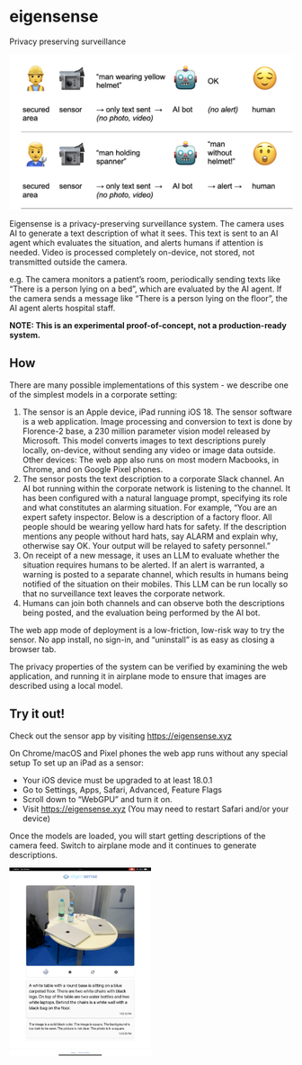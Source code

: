 # eigensense
Privacy preserving surveillance

<img src="system1.jpg" />

Eigensense is a privacy-preserving surveillance system. The camera uses AI to generate a text description of what it sees. This text is sent to an AI agent which evaluates the situation, and alerts humans if attention is needed. Video is processed completely on-device, not stored, not transmitted outside the camera.

e.g. The camera monitors a patient’s room, periodically sending texts like “There is a person lying on a bed”, which are evaluated by the AI agent. If the camera sends a message like “There is a person lying on the floor”, the AI agent alerts hospital staff.

**NOTE: This is an experimental proof-of-concept, not a production-ready system.**

## How
There are many possible implementations of this system - we describe one of the simplest models in a corporate setting:

1. The sensor is an Apple device, iPad running iOS 18. The sensor software is a web application. Image processing and conversion to text is done by Florence-2 base, a 230 million parameter vision model released by Microsoft. This model converts images to text descriptions purely locally, on-device, without sending any video or image data outside. Other devices: The web app also runs on most modern Macbooks, in Chrome, and on Google Pixel phones.
2. The sensor posts the text description to a corporate Slack channel. An AI bot running within the corporate network is listening to the channel. It has been configured with a natural language prompt, specifying its role and what constitutes an alarming situation. For example, “You are an expert safety inspector. Below is a description of a factory floor. All people should be wearing yellow hard hats for safety. If the description mentions any people without hard hats, say ALARM and explain why, otherwise say OK. Your output will be relayed to safety personnel.”
3. On receipt of a new message, it uses an LLM to evaluate whether the situation requires humans to be alerted. If an alert is warranted, a warning is posted to a separate channel, which results in humans being notified of the situation on their mobiles. This LLM can be run locally so that no surveillance text leaves the corporate network.
4. Humans can join both channels and can observe both the descriptions being posted, and the evaluation being performed by the AI bot.

The web app mode of deployment is a low-friction, low-risk way to try the sensor. No app install, no sign-in, and “uninstall” is as easy as closing a browser tab.

The privacy properties of the system can be verified by examining the web application, and running  it in airplane mode to ensure that images are described using a local model.

## Try it out!

Check out the sensor app by visiting https://eigensense.xyz

On Chrome/macOS and Pixel phones the web app runs without any special setup
To set up an iPad as a sensor:
* Your iOS device must be upgraded to at least 18.0.1
* Go to Settings, Apps, Safari, Advanced, Feature Flags
* Scroll down to “WebGPU” and turn it on.
* Visit https://eigensense.xyz (You may need to restart Safari and/or your device)

Once the models are loaded, you will start getting descriptions of the camera feed. Switch to airplane mode and it continues to generate descriptions.

<img src="sensor1.jpg" width="50%"/>
